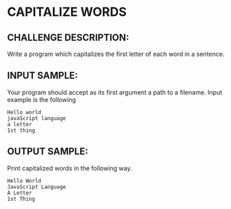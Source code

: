 CAPITALIZE WORDS
================

CHALLENGE DESCRIPTION:
----------------------


Write a program which capitalizes the first letter of each word in a sentence.

INPUT SAMPLE:
-------------

Your program should accept as its first argument a path to a filename. Input example is the following

	Hello world
	javaScript language
	a letter
	1st thing

OUTPUT SAMPLE:
--------------

Print capitalized words in the following way.

	Hello World
	JavaScript Language
	A Letter
	1st Thing
